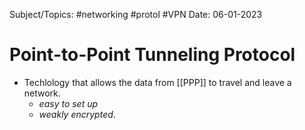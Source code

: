 
Subject/Topics: #networking #protol #VPN 
Date: 06-01-2023


# Point-to-Point Tunneling Protocol

- Techlology that allows the data from [[PPP]] to travel and leave a network. 
	- *easy to set up*
	- *weakly encrypted*.
